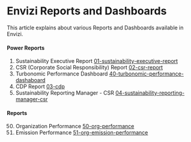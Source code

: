 # Envizi Reports and Dashboards

This article explains about various Reports and Dashboards available in Envizi.

#### Power Reports
1. Sustainability Executive Report  [01-sustainability-executive-report](./01-sustainability-executive-report/)
2. CSR (Corporate Social Responsibility) Report [02-csr-report](./02-csr-report/)
3. Turbonomic Performance Dashboard [40-turbonomic-performance-dashaboard](./40-turbonomic-performance-dashaboard/)
4. CDP Report [03-cdp](./03-cdp/)
5. Sustainability Reporting Manager - CSR [04-sustainability-reporting-manager-csr](./04-sustainability-reporting-manager-csr/)

#### Reports 
50. Organization Performance [50-org-performance](./50-org-performance/)
51. Emission Performance [51-org-emission-performance](./51-org-emission-performance/)

